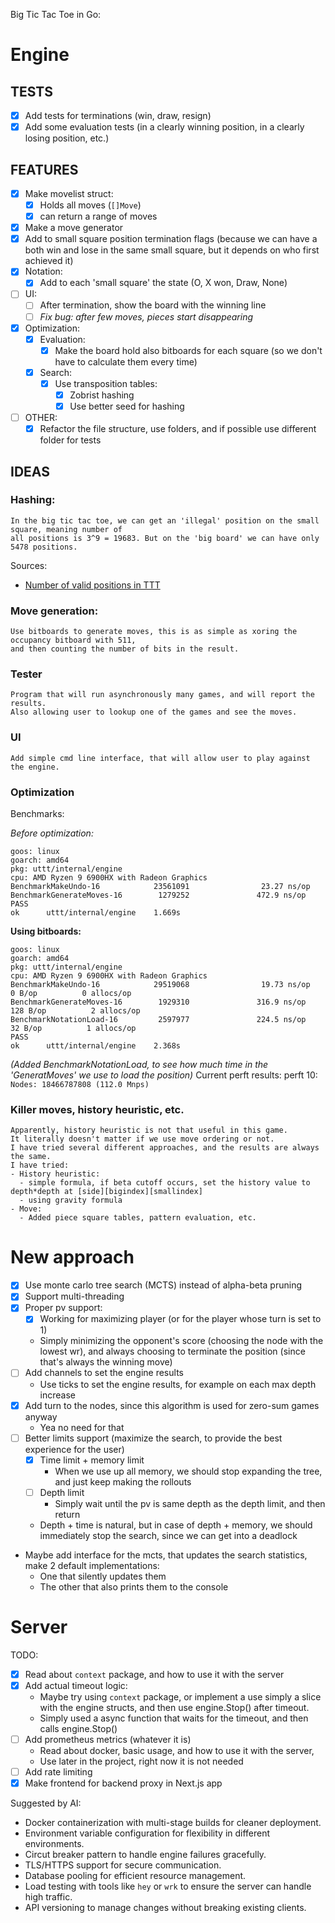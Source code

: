 Big Tic Tac Toe in Go:
# Engine

## TESTS
  - [x] Add tests for terminations (win, draw, resign)
  - [x] Add some evaluation tests (in a clearly winning position, in a clearly losing position, etc.)

## FEATURES
- [x] Make movelist struct:
  - [x] Holds all moves (`[]Move`)
  - [x] can return a range of moves
- [x] Make a move generator
- [x] Add to small square position termination flags (because we can have a both win and lose in the same small square, but it depends on who first achieved it)
- [x] Notation:
  - [x] Add to each 'small square' the state (O, X won, Draw, None)
- [ ] UI:
  - [ ] After termination, show the board with the winning line
  - [ ] *Fix bug: after few moves, pieces start disappearing*
- [x] Optimization:
  - [x] Evaluation: 
    - [x] Make the board hold also bitboards for each square (so we don't have to calculate them every time)
  - [x] Search:
    - [x] Use transposition tables:
      - [x] Zobrist hashing
      - [x] Use better seed for hashing
- [ ] OTHER:
  - [x] Refactor the file structure, use folders, and if possible use different folder for tests
  
## IDEAS

### Hashing:
```
In the big tic tac toe, we can get an 'illegal' position on the small square, meaning number of 
all positions is 3^9 = 19683. But on the 'big board' we can have only 5478 positions.

```
Sources:
- [Number of valid positions in TTT](https://math.stackexchange.com/questions/469371/determining-the-number-of-valid-tictactoe-board-states-in-terms-of-board-dimensi)

### Move generation:
```
Use bitboards to generate moves, this is as simple as xoring the occupancy bitboard with 511,
and then counting the number of bits in the result.
```


### Tester

```
Program that will run asynchronously many games, and will report the results.
Also allowing user to lookup one of the games and see the moves.
```

### UI

```
Add simple cmd line interface, that will allow user to play against the engine.
```



### Optimization

Benchmarks:

*Before optimization:*

```
goos: linux
goarch: amd64
pkg: uttt/internal/engine
cpu: AMD Ryzen 9 6900HX with Radeon Graphics        
BenchmarkMakeUndo-16            23561091                23.27 ns/op
BenchmarkGenerateMoves-16        1279252               472.9 ns/op
PASS
ok      uttt/internal/engine    1.669s
```

**Using bitboards:**

```
goos: linux
goarch: amd64
pkg: uttt/internal/engine
cpu: AMD Ryzen 9 6900HX with Radeon Graphics        
BenchmarkMakeUndo-16            29519068                19.73 ns/op            0 B/op          0 allocs/op
BenchmarkGenerateMoves-16        1929310               316.9 ns/op           128 B/op          2 allocs/op
BenchmarkNotationLoad-16         2597977               224.5 ns/op            32 B/op          1 allocs/op
PASS
ok      uttt/internal/engine    2.368s
```

*(Added BenchmarkNotationLoad, to see how much time in the 'GeneratMoves' we use to load the position)*
Current perft results:
perft 10: `Nodes: 18466787808 (112.0 Mnps)`


### Killer moves, history heuristic, etc.

```
Apparently, history heuristic is not that useful in this game.
It literally doesn't matter if we use move ordering or not.
I have tried several different approaches, and the results are always the same.
I have tried:
- History heuristic:
  - simple formula, if beta cutoff occurs, set the history value to depth*depth at [side][bigindex][smallindex]
  - using gravity formula
- Move:
  - Added piece square tables, pattern evaluation, etc.
```

# New approach
- [x] Use monte carlo tree search (MCTS) instead of alpha-beta pruning
- [x] Support multi-threading
- [x] Proper pv support:
  - [x] Working for maximizing player (or for the player whose turn is set to 1)
  - Simply minimizing the opponent's score (choosing the node with the lowest wr), and always choosing to terminate the position (since that's always the winning move)
- [ ] Add channels to set the engine results
  - Use ticks to set the engine results, for example on each max depth increase 
- [x] Add turn to the nodes, since this algorithm is used for zero-sum games anyway
  - Yea no need for that
- [ ] Better limits support (maximize the search, to provide the best experience for the user)
  - [x] Time limit + memory limit
    - When we use up all memory, we should stop expanding the tree, and just keep making the rollouts
  - [ ] Depth limit
    - Simply wait until the pv is same depth as the depth limit, and then return
  - Depth + time is natural, but in case of depth + memory, we should immediately stop the search, since we can get into a deadlock
- Maybe add interface for the mcts, that updates the search statistics, make 2 default implementations:
  - One that silently updates them
  - The other that also prints them to the console

# Server

TODO:
- [x] Read about `context` package, and how to use it with the server
- [x] Add actual timeout logic:
  - Maybe try using `context` package, or implement a use simply a slice with the engine structs, and then use engine.Stop() after timeout.
  - Simply used a async function that waits for the timeout, and then calls engine.Stop()
- [ ] Add prometheus metrics (whatever it is)
  - Read about docker, basic usage, and how to use it with the server,
  - Use later in the project, right now it is not needed
- [ ] Add rate limiting
- [x] Make frontend for backend proxy in Next.js app
  
Suggested by AI:
- Docker containerization with multi-stage builds for cleaner deployment.
- Environment variable configuration for flexibility in different environments.
- Circut breaker pattern to handle engine failures gracefully.
- TLS/HTTPS support for secure communication.
- Database pooling for efficient resource management.
- Load testing with tools like `hey` or `wrk` to ensure the server can handle high traffic.
- API versioning to manage changes without breaking existing clients.
